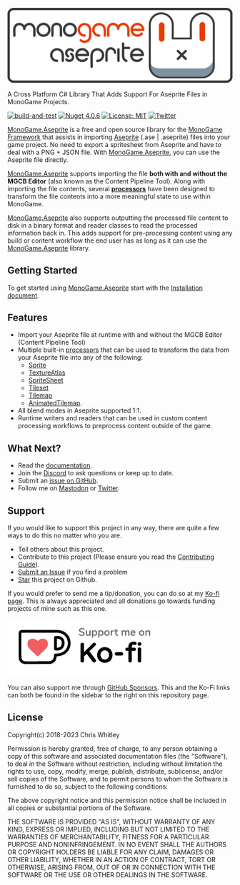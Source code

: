 ![MonoGame.Aseprite Banner](https://raw.githubusercontent.com/AristurtleDev/monogame-aseprite/main/.github/images/banner.png)

A Cross Platform C# Library That Adds Support For Aseprite Files in MonoGame Projects.

[![build-and-test](https://github.com/AristurtleDev/monogame-aseprite/actions/workflows/buildandtest.yml/badge.svg)](https://github.com/AristurtleDev/monogame-aseprite/actions/workflows/buildandtest.yml)
[![Nuget 4.0.6](https://img.shields.io/nuget/v/MonoGame.Aseprite?color=blue&style=flat-square)](https://www.nuget.org/packages/MonoGame.Aseprite/4.0.6)
[![License: MIT](https://img.shields.io/badge/📃%20license-MIT-blue?style=flat)](LICENSE)
[![Twitter](https://img.shields.io/badge/%20-Share%20On%20Twitter-555?style=flat&logo=twitter)](https://twitter.com/intent/tweet?text=MonoGame.Aseprite%20by%20%40aristurtledev%0A%0AA%20cross-platform%20C%23%20library%20that%20adds%20support%20for%20Aseprite%20files%20in%20MonoGame%20projects.%20https%3A%2F%2Fgithub.com%2FAristurtleDev%2Fmonogame-aseprite%0A%0A%23monogame%20%23aseprite%20%23dotnet%20%23csharp%20%23oss%0A)

[MonoGame.Aseprite](https://monogameaseprite.net) is a free and open source library for the [MonoGame Framework](https://www.monogame.net) that assists in importing [Aseprite](https://www.aseprite.org) (.ase | .aseprite) files into your game project. No need to export a spritesheet from Aseprite and have to deal with a PNG + JSON file. With [MonoGame.Aseprite](https://monogameaseprite.net), you can use the Aseprite file directly.

[MonoGame.Aseprite](https://monogameaseprite.net) supports importing the file **both with and without the MGCB Editor** (also known as the Content Pipeline Tool). Along with importing the file contents, several [**processors**](https://monogameaseprite.net/docs/processors/processors-overview) have been designed to transform the file contents into a more meaningful state to use within MonoGame.

[MonoGame.Aseprite](https://monogameaseprite.net) also supports outputting the processed file content to disk in a binary format and reader classes to read the processed information back in. This adds support for pre-processing content using any build or content workflow the end user has as long as it can use the [MonoGame.Aseprite](https://monogameaseprite.net) library.

## Getting Started
To get started using [MonoGame.Aseprite](https://monogameaseprite.net) start with the [Installation document](https://monogameaseprite.net/docs/getting-started/installation).

## Features
* Import your Aseprite file at runtime with and without the MGCB Editor (Content Pipeline Tool)
* Multiple built-in [processors](https://monogameaseprite.net/docs/processors/processors-overview) that can be used to transform the data from your Aseprite file into any of the following: 
    * [Sprite](https://monogameaseprite.net/docs/api/MonoGame.Aseprite/Sprites/Sprite/)
    * [TextureAtlas](https://monogameaseprite.net/docs/api/MonoGame.Aseprite/Sprites/TextureAtlas/)
    * [SpriteSheet](https://monogameaseprite.net/docs/api/MonoGame.Aseprite/Sprites/SpriteSheet/)
    * [Tileset](https://monogameaseprite.net/docs/api/MonoGame.Aseprite/Tilemaps/Tileset/)
    * [Tilemap](https://monogameaseprite.net/docs/api/MonoGame.Aseprite/Tilemaps/Tilemap/)
    * [AnimatedTilemap](https://monogameaseprite.net/docs/api/MonoGame.Aseprite/Tilemaps/AnimatedTilemap/).
* All blend modes in Aseprite supported 1:1.
* Runtime writers and readers that can be used in custom content processing workflows to preprocess content outside of the game.

## What Next?

- Read the [documentation](https://monogameaseprite.net/).
- Join the [Discord](https://discord.gg/8jFvHhuMJU) to ask questions or keep up to date.
- Submit an [issue on GitHub](https://github.com/AristurtleDev/monogame-aseprite/issues).
- Follow me on [Mastodon](https://mastodon.gamedev.place/@aristurtle) or [Twitter](https://www.twitter.com/aristurtledev).  

##  Support
If you would like to support this project in any way, there are quite a few ways to do this no matter who you are.
  * Tell others about this project.  
  * Contribute to this project (Please ensure you read the [Contributing Guide](./CONTRIBUTING.md)).
  * [Submit an Issue](https://github.com/AristurtleDev/monogame-aseprite/issues) if you find a problem
  * [Star](https://docs.github.com/en/get-started/exploring-projects-on-github/saving-repositories-with-stars) this project on Github.

If you would prefer to send me a tip/donation, you can do so at my [Ko-fi page](https://ko-fi.com/aristurtledev).  This is always appreciated and all donations go towards funding projects of mine such as this one.

[![](.github/images/kofi-bg-white.webp#gh-dark-mode-only)](https://ko-fi.com/aristurtledev)

You can also support me through [GitHub Sponsors](https://github.com/sponsors/AristurtleDev).  This and the Ko-Fi links can both be found in the sidebar to the right on this repository page.


## License

Copyright(c) 2018-2023 Chris Whitley

Permission is hereby granted, free of charge, to any person obtaining a copy
of this software and associated documentation files (the "Software"), to deal
in the Software without restriction, including without limitation the rights
to use, copy, modify, merge, publish, distribute, sublicense, and/or sell
copies of the Software, and to permit persons to whom the Software is
furnished to do so, subject to the following conditions:

The above copyright notice and this permission notice shall be included in
all copies or substantial portions of the Software.

THE SOFTWARE IS PROVIDED "AS IS", WITHOUT WARRANTY OF ANY KIND, EXPRESS OR
IMPLIED, INCLUDING BUT NOT LIMITED TO THE WARRANTIES OF MERCHANTABILITY,
FITNESS FOR A PARTICULAR PURPOSE AND NONINFRINGEMENT. IN NO EVENT SHALL THE
AUTHORS OR COPYRIGHT HOLDERS BE LIABLE FOR ANY CLAIM, DAMAGES OR OTHER
LIABILITY, WHETHER IN AN ACTION OF CONTRACT, TORT OR OTHERWISE, ARISING FROM,
OUT OF OR IN CONNECTION WITH THE SOFTWARE OR THE USE OR OTHER DEALINGS IN
THE SOFTWARE.
